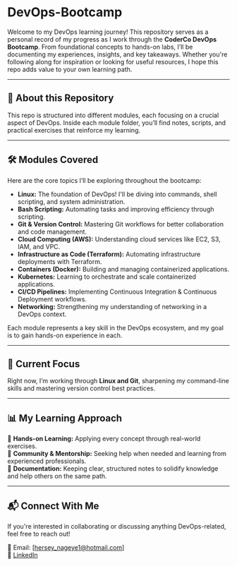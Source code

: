 # DevOps-Bootcamp  

Welcome to my DevOps learning journey! This repository serves as a personal record of my progress as I work through the **CoderCo DevOps Bootcamp**. From foundational concepts to hands-on labs, I’ll be documenting my experiences, insights, and key takeaways. Whether you're following along for inspiration or looking for useful resources, I hope this repo adds value to your own learning path.  

---

## 🧠 About this Repository  

This repo is structured into different modules, each focusing on a crucial aspect of DevOps. Inside each module folder, you’ll find notes, scripts, and practical exercises that reinforce my learning.  

---

## 🛠️ Modules Covered  

Here are the core topics I’ll be exploring throughout the bootcamp:  

- **Linux:** The foundation of DevOps! I'll be diving into commands, shell scripting, and system administration.  
- **Bash Scripting:** Automating tasks and improving efficiency through scripting.  
- **Git & Version Control:** Mastering Git workflows for better collaboration and code management.  
- **Cloud Computing (AWS):** Understanding cloud services like EC2, S3, IAM, and VPC.  
- **Infrastructure as Code (Terraform):** Automating infrastructure deployments with Terraform.  
- **Containers (Docker):** Building and managing containerized applications.  
- **Kubernetes:** Learning to orchestrate and scale containerized applications.  
- **CI/CD Pipelines:** Implementing Continuous Integration & Continuous Deployment workflows.  
- **Networking:** Strengthening my understanding of networking in a DevOps context.  

Each module represents a key skill in the DevOps ecosystem, and my goal is to gain hands-on experience in each.  

---

## 📌 Current Focus  

Right now, I’m working through **Linux and Git**, sharpening my command-line skills and mastering version control best practices.  

---

## 📊 My Learning Approach  

🔹 **Hands-on Learning:** Applying every concept through real-world exercises.  
🔹 **Community & Mentorship:** Seeking help when needed and learning from experienced professionals.  
🔹 **Documentation:** Keeping clear, structured notes to solidify knowledge and help others on the same path.  

---

## 📬 Connect With Me  

If you're interested in collaborating or discussing anything DevOps-related, feel free to reach out!  

📧 Email: [hersey_nageye1@hotmail.com]  
🔗 [LinkedIn](https://www.linkedin.com/in/hersey-n-688a7bb1/)  
